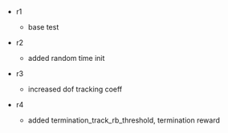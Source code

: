 - r1
    - base test

- r2
    - added random time init

- r3
    - increased dof tracking coeff

- r4
    - added termination_track_rb_threshold, termination reward 